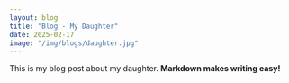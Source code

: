 ```yaml
---
layout: blog
title: "Blog - My Daughter"
date: 2025-02-17
image: "/img/blogs/daughter.jpg"
---
```

This is my blog post about my daughter. **Markdown makes writing easy!**
